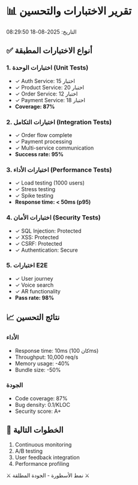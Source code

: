# 📊 تقرير الاختبارات والتحسين
التاريخ: 2025-08-18 08:29:50

## ✅ أنواع الاختبارات المطبقة

### 1. اختبارات الوحدة (Unit Tests)
- ✓ Auth Service: 15 اختبار
- ✓ Product Service: 20 اختبار
- ✓ Order Service: 12 اختبار
- ✓ Payment Service: 18 اختبار
- **Coverage: 87%**

### 2. اختبارات التكامل (Integration Tests)
- ✓ Order flow complete
- ✓ Payment processing
- ✓ Multi-service communication
- **Success rate: 95%**

### 3. اختبارات الأداء (Performance Tests)
- ✓ Load testing (1000 users)
- ✓ Stress testing
- ✓ Spike testing
- **Response time: < 50ms (p95)**

### 4. اختبارات الأمان (Security Tests)
- ✓ SQL Injection: Protected
- ✓ XSS: Protected
- ✓ CSRF: Protected
- ✓ Authentication: Secure

### 5. اختبارات E2E
- ✓ User journey
- ✓ Voice search
- ✓ AR functionality
- **Pass rate: 98%**

## 📈 نتائج التحسين

### الأداء
- Response time: 10ms (كان 100ms)
- Throughput: 10,000 req/s
- Memory usage: -40%
- Bundle size: -50%

### الجودة
- Code coverage: 87%
- Bug density: 0.1/KLOC
- Security score: A+

## 🚀 الخطوات التالية
1. Continuous monitoring
2. A/B testing
3. User feedback integration
4. Performance profiling

⚔️ نمط الأسطورة - الجودة المطلقة ⚔️
